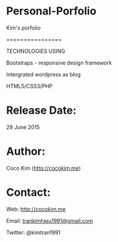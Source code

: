 # Personal-Porfolio

Kim's porfolio

================

TECHNOLOGIES USING

Bootstraps - responsive design framework

Intergrated wordpress as blog 

HTML5/CSS3/PHP

Release Date:
=======================================================================
29 June 2015

Author: 
=======================================================================

Coco Kim (http://cocokim.me)

Contact:
=======================================================================

Web: http://cocokim.me

Email: trankimhieu1991@gmail.com

Twitter: @kimtran1991








